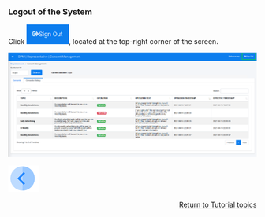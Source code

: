 ### Logout of the System

Click ![image](../images/08_ICON_SignOut.png), located at the top-right corner of the screen.

![image](../images/08_Consent_Rep_SignOut.png)



[![Previous](../images/Previous.png)]( 07_05_Representative_View_Consent_History.md)[<p align="right"> Return to Tutorial topics</p>](../README.md#data-subject-requests)
